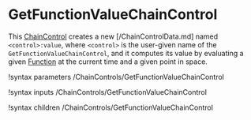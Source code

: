 # GetFunctionValueChainControl

This [ChainControl](syntax/ChainControls/index.md) creates a new [/ChainControlData.md]
named `<control>:value`, where `<control>` is the user-given name of the `GetFunctionValueChainControl`,
and it computes its value by evaluating a given [Function](syntax/Functions/index.md)
at the current time and a given point in space.

!syntax parameters /ChainControls/GetFunctionValueChainControl

!syntax inputs /ChainControls/GetFunctionValueChainControl

!syntax children /ChainControls/GetFunctionValueChainControl
